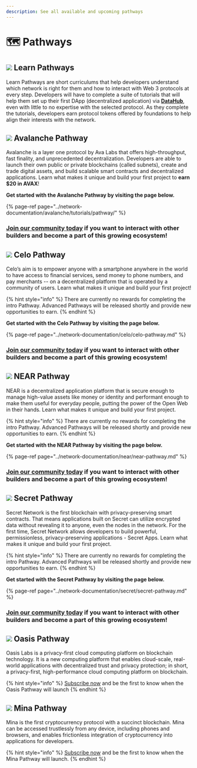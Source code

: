 ```yaml
---
description: See all available and upcoming pathways
---
```


# 🗺 Pathways

## ![](../.gitbook/assets/vhhp1wl4_400x400-1-.jpg) Learn Pathways

Learn Pathways are short curriculums that help developers understand which network is right for them and how to interact with Web 3 protocols at every step. Developers will have to complete a suite of tutorials that will help them set up their first DApp \(decentralized application\) via [**DataHub**](https://datahub.figment.io/sign_up), even with little to no expertise with the selected protocol. As they complete the tutorials, developers earn protocol tokens offered by foundations to help align their interests with the network.

## ![](../.gitbook/assets/avalanche_token_round-300x300.png) Avalanche Pathway

Avalanche is a layer one protocol by Ava Labs that offers high-throughput, fast finality, and unprecedented decentralization. Developers are able to launch their own public or private blockchains \(called subnets\), create and trade digital assets, and build scalable smart contracts and decentralized applications. Learn what makes it unique and build your first project to **earn $20 in AVAX**!

**Get started with the Avalanche Pathway by visiting the page below.**

{% page-ref page="../network-documentation/avalanche/tutorials/pathway/" %}

### [Join our community today](https://discord.gg/fszyM7K) if you want to interact with other builders and become a part of this growing ecosystem!

## ![](../.gitbook/assets/37552875%20%282%29%20%282%29%20%282%29%20%282%29%20%282%29%20%282%29%20%282%29%20%282%29%20%282%29%20%282%29%20%282%29%20%282%29%20%282%29.png) Celo Pathway

Celo’s aim is to empower anyone with a smartphone anywhere in the world to have access to financial services, send money to phone numbers, and pay merchants -- on a decentralized platform that is operated by a community of users. Learn what makes it unique and build your first project!

{% hint style="info" %}
There are currently no rewards for completing the intro Pathway. Advanced Pathways will be released shortly and provide new opportunities to earn.
{% endhint %}

**Get started with the Celo Pathway by visiting the page below.**

{% page-ref page="../network-documentation/celo/celo-pathway.md" %}

### [Join our community today](https://discord.gg/fszyM7K) if you want to interact with other builders and become a part of this growing ecosystem!

## ![](../.gitbook/assets/tnear_icon_1.png) NEAR Pathway

NEAR is a decentralized application platform that is secure enough to manage high-value assets like money or identity and performant enough to make them useful for everyday people, putting the power of the Open Web in their hands. Learn what makes it unique and build your first project.

{% hint style="info" %}
There are currently no rewards for completing the intro Pathway. Advanced Pathways will be released shortly and provide new opportunities to earn.
{% endhint %}

**Get started with the NEAR Pathway by visiting the page below.**

{% page-ref page="../network-documentation/near/near-pathway.md" %}

### [Join our community today](https://discord.gg/fszyM7K) if you want to interact with other builders and become a part of this growing ecosystem!

## ![](../.gitbook/assets/logo1.png) Secret Pathway

Secret Network is the first blockchain with privacy-preserving smart contracts. That means applications built on Secret can utilize encrypted data without revealing it to anyone, even the nodes in the network. For the first time, Secret Network allows developers to build powerful, permissionless, privacy-preserving applications - Secret Apps. Learn what makes it unique and build your first project.

{% hint style="info" %}
There are currently no rewards for completing the intro Pathway. Advanced Pathways will be released shortly and provide new opportunities to earn.
{% endhint %}

**Get started with the Secret Pathway by visiting the page below.**

{% page-ref page="../network-documentation/secret/secret-pathway.md" %}

### [Join our community today](https://discord.gg/fszyM7K) if you want to interact with other builders and become a part of this growing ecosystem!

## ![](../.gitbook/assets/oasis-1-.png)  Oasis Pathway

Oasis Labs is a privacy-first cloud computing platform on blockchain technology. It is a new computing platform that enables cloud-scale, real-world applications with decentralized trust and privacy protection; in short, a privacy-first, high-performance cloud computing platform on blockchain.

{% hint style="info" %}
[Subscribe now](https://datahub.figment.io/subscribe) and be the first to know when the Oasis Pathway will launch
{% endhint %}

## ![](../.gitbook/assets/mina_tokenmark_circle_primary_small.jpg) Mina Pathway

Mina is the first cryptocurrency protocol with a succinct blockchain. Mina can be accessed trustlessly from any device, including phones and browsers, and enables frictionless integration of cryptocurrency into applications for developers.

{% hint style="info" %}
[Subscribe now](https://datahub.figment.io/subscribe) and be the first to know when the Mina Pathway will launch.
{% endhint %}

